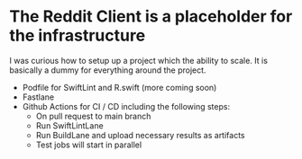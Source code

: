 # The Reddit Client is a placeholder for the infrastructure

I was curious how to setup up a project which the ability to scale.  It is basically a dummy for everything around the project.

*  Podfile for SwiftLint and R.swift (more coming soon)
*  Fastlane
*  Github Actions for CI / CD including the following steps: 
    * On pull request to main branch
    * Run SwiftLintLane 
    * Run BuildLane and upload necessary results as artifacts
    * Test jobs will start in parallel
